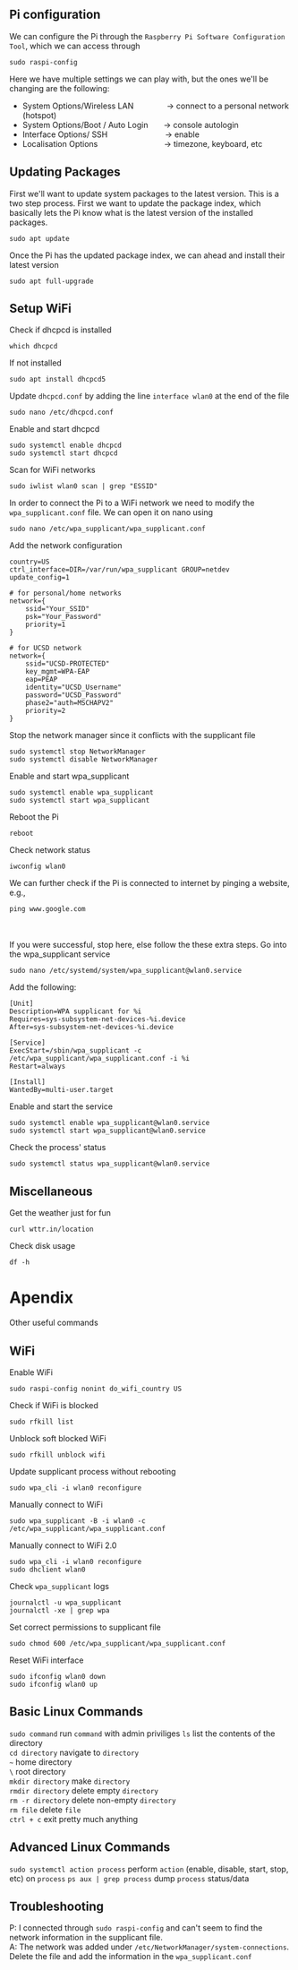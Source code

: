 ## Pi configuration
We can configure the Pi through the `Raspberry Pi Software Configuration Tool`, which we can access through
```
sudo raspi-config
```
Here we have multiple settings we can play with, but the ones we'll be changing are the following:
- System Options/Wireless LAN &nbsp;&nbsp;&nbsp;&nbsp;&nbsp;&nbsp;&nbsp;&nbsp;&nbsp;&nbsp;&nbsp;&nbsp;&nbsp; → connect to a personal network (hotspot)
- System Options/Boot / Auto Login &nbsp;&nbsp;&nbsp;&nbsp;&nbsp; → console autologin
- Interface Options/ SSH &nbsp;&nbsp;&nbsp;&nbsp;&nbsp;&nbsp;&nbsp;&nbsp;&nbsp;&nbsp;&nbsp;&nbsp;&nbsp;&nbsp;&nbsp;&nbsp;&nbsp;&nbsp;&nbsp;&nbsp;&nbsp;&nbsp;&nbsp;&nbsp; → enable
- Localisation Options &nbsp;&nbsp;&nbsp;&nbsp;&nbsp;&nbsp;&nbsp;&nbsp;&nbsp;&nbsp;&nbsp;&nbsp;&nbsp;&nbsp;&nbsp;&nbsp;&nbsp;&nbsp;&nbsp;&nbsp;&nbsp;&nbsp;&nbsp;&nbsp;&nbsp;&nbsp;&nbsp;&nbsp; → timezone, keyboard, etc


## Updating Packages
First we'll want to update system packages to the latest version. This is a two step process. First we want to update the package index, which basically lets the Pi know what is the latest version of the installed packages.
```
sudo apt update
```
Once the Pi has the updated package index, we can ahead and install their latest version
```
sudo apt full-upgrade
```

## Setup WiFi

Check if dhcpcd is installed
```
which dhcpcd
```

If not installed
```
sudo apt install dhcpcd5
```

Update `dhcpcd.conf` by adding the line `interface wlan0` at the end of the file
```
sudo nano /etc/dhcpcd.conf
```

Enable and start dhcpcd
```
sudo systemctl enable dhcpcd
sudo systemctl start dhcpcd
```

Scan for WiFi networks
```
sudo iwlist wlan0 scan | grep "ESSID"
```

In order to connect the Pi to a WiFi network we need to modify the `wpa_supplicant.conf` file. We can open it on nano using
```
sudo nano /etc/wpa_supplicant/wpa_supplicant.conf
```

Add the network configuration
```
country=US
ctrl_interface=DIR=/var/run/wpa_supplicant GROUP=netdev
update_config=1

# for personal/home networks
network={
    ssid="Your_SSID"
    psk="Your_Password"
    priority=1
}

# for UCSD network
network={
    ssid="UCSD-PROTECTED"
    key_mgmt=WPA-EAP
    eap=PEAP
    identity="UCSD_Username"
    password="UCSD_Password"
    phase2="auth=MSCHAPV2"
    priority=2
}
```


Stop the network manager since it conflicts with the supplicant file
```
sudo systemctl stop NetworkManager
sudo systemctl disable NetworkManager
```

Enable and start wpa_supplicant
```
sudo systemctl enable wpa_supplicant
sudo systemctl start wpa_supplicant
```

Reboot the Pi
```
reboot
```

Check network status
```
iwconfig wlan0
```

We can further check if the Pi is connected to internet by pinging a website, e.g.,
```
ping www.google.com
```
<br><br>
If you were successful, stop here, else follow the these extra steps. Go into the wpa_supplicant service
```
sudo nano /etc/systemd/system/wpa_supplicant@wlan0.service
```

Add the following:
```
[Unit]
Description=WPA supplicant for %i
Requires=sys-subsystem-net-devices-%i.device
After=sys-subsystem-net-devices-%i.device

[Service]
ExecStart=/sbin/wpa_supplicant -c /etc/wpa_supplicant/wpa_supplicant.conf -i %i
Restart=always

[Install]
WantedBy=multi-user.target
```

Enable and start the service
```
sudo systemctl enable wpa_supplicant@wlan0.service
sudo systemctl start wpa_supplicant@wlan0.service
```

Check the process' status
```
sudo systemctl status wpa_supplicant@wlan0.service
```

## Miscellaneous
Get the weather just for fun
```
curl wttr.in/location
```
Check disk usage
```
df -h
```

# Apendix
Other useful commands

## WiFi
Enable WiFi
```
sudo raspi-config nonint do_wifi_country US
```

Check if WiFi is blocked
```
sudo rfkill list
```

Unblock soft blocked WiFi
```
sudo rfkill unblock wifi
```

Update supplicant process without rebooting
```
sudo wpa_cli -i wlan0 reconfigure
```

Manually connect to WiFi
```
sudo wpa_supplicant -B -i wlan0 -c /etc/wpa_supplicant/wpa_supplicant.conf
```

Manually connect to WiFi 2.0
```
sudo wpa_cli -i wlan0 reconfigure
sudo dhclient wlan0
```

Check `wpa_supplicant` logs
```
journalctl -u wpa_supplicant
journalctl -xe | grep wpa
```

Set correct permissions to supplicant file
```
sudo chmod 600 /etc/wpa_supplicant/wpa_supplicant.conf
```

Reset WiFi interface
```
sudo ifconfig wlan0 down
sudo ifconfig wlan0 up
```

## Basic Linux Commands

`sudo command` run `command` with admin priviliges
`ls` list the contents of the directory<br>
`cd directory` navigate to `directory`<br>
`~` home directory<br>
`\` root directory<br>
`mkdir directory` make `directory`<br>
`rmdir directory` delete empty `directory`<br>
`rm -r directory` delete non-empty `directory`<br>
`rm file` delete `file`<br>
`ctrl + c` exit pretty much anything

## Advanced Linux Commands

`sudo systemctl action process` perform `action` (enable, disable, start, stop, etc) on `process`
`ps aux | grep process` dump `process` status/data


## Troubleshooting
P: I connected through `sudo raspi-config` and can't seem to find the network information in the supplicant file.<br>
A: The network was added under `/etc/NetworkManager/system-connections`. Delete the file and add the information in the `wpa_supplicant.conf`
